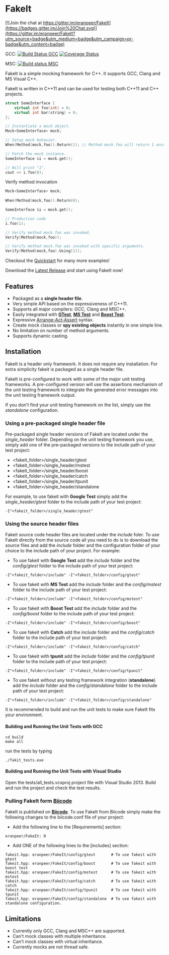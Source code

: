 FakeIt
======
 
[![Join the chat at https://gitter.im/eranpeer/FakeIt](https://badges.gitter.im/Join%20Chat.svg)](https://gitter.im/eranpeer/FakeIt?utm_source=badge&utm_medium=badge&utm_campaign=pr-badge&utm_content=badge)

GCC: [![Build Status GCC](https://travis-ci.org/eranpeer/FakeIt.svg?branch=master)](https://travis-ci.org/eranpeer/FakeIt)
[![Coverage Status](https://coveralls.io/repos/eranpeer/FakeIt/badge.png?branch=master)](https://coveralls.io/r/eranpeer/FakeIt?branch=master)

MSC: [![Build status MSC](https://ci.appveyor.com/api/projects/status/sy2dk8se2yoxaqve)](https://ci.appveyor.com/project/eranpeer/fakeit)

FakeIt is a simple mocking framework for C++. It supports GCC, Clang and MS Visual C++.

FakeIt is written in C++11 and can be used for testing both C++11 and C++ projects.

```cpp
struct SomeInterface {
	virtual int foo(int) = 0;
	virtual int bar(string) = 0;
};
```
```cpp
// Instantiate a mock object.
Mock<SomeInterface> mock;

// Setup mock behavior.
When(Method(mock,foo)).Return(1); // Method mock.foo will return 1 once.

// Fetch the mock instance.
SomeInterface &i = mock.get();

// Will print "1". 
cout << i.foo(0);


```
Verify method invocation
```cpp
Mock<SomeInterface> mock;
		
When(Method(mock,foo)).Return(0);

SomeInterface &i = mock.get();

// Production code
i.foo(1);

// Verify method mock.foo was invoked.
Verify(Method(mock,foo));

// Verify method mock.foo was invoked with specific arguments.
Verify(Method(mock,foo).Using(1));
```

Checkout the [Quickstart](https://github.com/eranpeer/FakeIt/wiki/Quickstart) for many more examples!

Download the [Latest Release](https://github.com/eranpeer/FakeIt/releases/latest) and start using FakeIt now!

## Features
* Packaged as a **single header file**.
* Very simple API based on the expressiveness of C++11.
* Supports all major compilers: GCC, Clang and MSC++.
* Easily integrated with [**GTest**](https://code.google.com/p/googletest/), [**MS Test**](http://en.wikipedia.org/wiki/Visual_Studio_Unit_Testing_Framework) and [**Boost Test**](http://www.boost.org/doc/libs/1_56_0/libs/test/doc/html/index.html).
* Expressive [Arrange-Act-Assert](http://xp123.com/articles/3a-arrange-act-assert/) syntax.
* Create mock classes or **spy existing objects** instantly in one simple line.
* No limitation on number of method arguments.
* Supports dynamic casting.

## Installation
FakeIt is a header only framework. It does not require any installation. For extra simplicity fakeit is packaged as a single header file.

FakeIt is pre-configured to work with some of the major unit testing frameworks. A pre-configured version will use the assertions mechanism of the unit testing framework to integrate the generated error messages into the unit testing framework output.

If you don't find your unit testing framework on the list, simply use the *standalone* configuration.

### Using a pre-packaged single header file
Pre-packaged single header versions of FakeIt are located under the *single_header* folder.
Depending on the unit testing framework you use, simply add one of the pre-packaged versions to the include path of your test project:
* <fakeit_folder>/single_header/gtest
* <fakeit_folder>/single_header/mstest
* <fakeit_folder>/single_header/boost
* <fakeit_folder>/single_header/catch
* <fakeit_folder>/single_header/tpunit
* <fakeit_folder>/single_header/standalone

For example, to use fakeit with **Google Test** simply add the *single_header/gtest* folder to the include path of your test project:
```
-I"<fakeit_folder>/single_header/gtest"
```
### Using the source header files
Fakeit source code header files are located under the *include* foler. To use FakeIt directly from the source code all you need to do is to download the source files and add the *include* folder and the configuration folder of your choice to the include path of your project.
For example:
* To use fakeit with **Google Test** add the *include* folder and the *config/gtest* folder to the include path of your test project:
```
-I"<fakeit_folder>/include" -I"<fakeit_folder>/config/gtest"
```
* To use fakeit with **MS Test** add the *include* folder and the *config/mstest* folder to the include path of your test project:
```
-I"<fakeit_folder>/include" -I"<fakeit_folder>/config/mstest"
```
* To use fakeit with **Boost Test** add the *include* folder and the *config/boost* folder to the include path of your test project:
```
-I"<fakeit_folder>/include" -I"<fakeit_folder>/config/boost"
```
* To use fakeit with **Catch** add the *include* folder and the *config/catch* folder to the include path of your test project:
```
-I"<fakeit_folder>/include" -I"<fakeit_folder>/config/catch"
```
* To use fakeit with **tpunit** add the *include* folder and the *config/tpunit* folder to the include path of your test project:
```
-I"<fakeit_folder>/include" -I"<fakeit_folder>/config/tpunit"
```
* To use fakeit without any testing framework integration (**standalone**) add the *include* folder and the *config/standalone* folder to the include path of your test project:
```
-I"<fakeit_folder>/include" -I"<fakeit_folder>/config/standalone"
```
It is recommended to build and run the unit tests to make sure FakeIt fits your environment.
#### Building and Running the Unit Tests with GCC
```
cd build
make all
```
run the tests by typing
```
./fakit_tests.exe
```
#### Building and Running the Unit Tests with Visual Studio 
Open the tests/all_tests.vcxproj project file with Visual Studio 2013. Build and run the project and check the test results. 
### Pulling FakeIt form [**Biicode**](https://www.biicode.com/eranpeer/FakeIt)
FakeIt is published on [**Biicode**](https://www.biicode.com/eranpeer/FakeIt).
To use FakeIt from Biicode simply make the following changes to the biicode.conf file of your project:
* Add the following line to the [Requirements] section:
```
eranpeer/FakeIt: 0 
```
* Add ONE of the following lines to the [includes] section:
```
fakeit.hpp: eranpeer/FakeIt/config/gtest       # To use fakeit with gtest
fakeit.hpp: eranpeer/FakeIt/config/boost       # To use fakeit with boost test
fakeit.hpp: eranpeer/FakeIt/config/mstest      # To use fakeit with mstest
fakeit.hpp: eranpeer/FakeIt/config/catch       # To use fakeit with catch
fakeit.hpp: eranpeer/FakeIt/config/tpunit      # To use fakeit with tpunit
fakeit.hpp: eranpeer/FakeIt/config/standalone  # To use fakeit with standalone configuration.
```
## Limitations
* Currently only GCC, Clang and MSC++ are supported.
* Can't mock classes with multiple inheritance.
* Can't mock classes with virtual inheritance.
* Currently mocks are not thread safe. 
